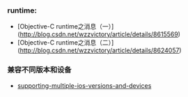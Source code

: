 
### runtime:
* [Objective-C runtime之消息（一）] (http://blog.csdn.net/wzzvictory/article/details/8615569)
* [Objective-C runtime之消息（二）] (http://blog.csdn.net/wzzvictory/article/details/8624057)

### 兼容不同版本和设备
* [supporting-multiple-ios-versions-and-devices](http://www.raywenderlich.com/42591/supporting-multiple-ios-versions-and-devices)
